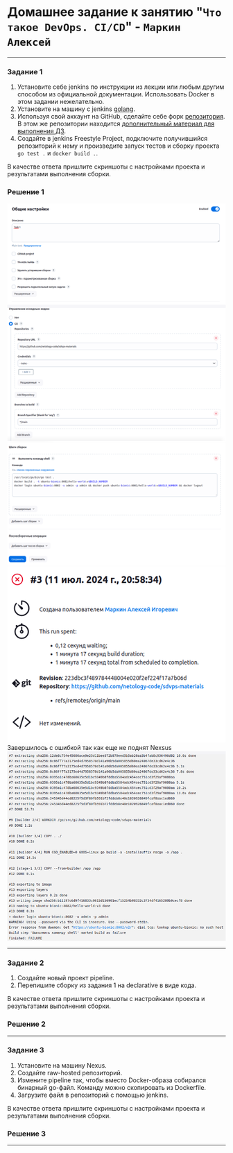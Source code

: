 # Домашнее задание к занятию "`Что такое DevOps. СI/СD`" - `Маркин Алексей`

---

### Задание 1

1. Установите себе jenkins по инструкции из лекции или любым другим способом из официальной документации. Использовать Docker в этом задании нежелательно.
2. Установите на машину с jenkins [golang](https://golang.org/doc/install).
3. Используя свой аккаунт на GitHub, сделайте себе форк [репозитория](https://github.com/netology-code/sdvps-materials.git). В этом же репозитории находится [дополнительный материал для выполнения ДЗ](https://github.com/netology-code/sdvps-materials/blob/main/CICD/8.2-hw.md).
3. Создайте в jenkins Freestyle Project, подключите получившийся репозиторий к нему и произведите запуск тестов и сборку проекта ```go test .``` и  ```docker build .```.

В качестве ответа пришлите скриншоты с настройками проекта и результатами выполнения сборки.

### Решение 1

![Скриншот 1](https://github.com/Markin-AI/8-02/blob/main/img/1-1.png)
![Скриншот 2](https://github.com/Markin-AI/8-02/blob/main/img/1-2.png)
![Скриншот 3](https://github.com/Markin-AI/8-02/blob/main/img/1-3.png)
![Скриншот 4](https://github.com/Markin-AI/8-02/blob/main/img/1-4.png)
Завершилось с ошибкой так как еще не поднят Nexsus
![Скриншот 5](https://github.com/Markin-AI/8-02/blob/main/img/1-5.png)

---

### Задание 2

1. Создайте новый проект pipeline.
2. Перепишите сборку из задания 1 на declarative в виде кода.

В качестве ответа пришлите скриншоты с настройками проекта и результатами выполнения сборки.

### Решение 2




---

### Задание 3

1. Установите на машину Nexus.
1. Создайте raw-hosted репозиторий.
1. Измените pipeline так, чтобы вместо Docker-образа собирался бинарный go-файл. Команду можно скопировать из Dockerfile.
1. Загрузите файл в репозиторий с помощью jenkins.

В качестве ответа пришлите скриншоты с настройками проекта и результатами выполнения сборки.

### Решение 3


---
